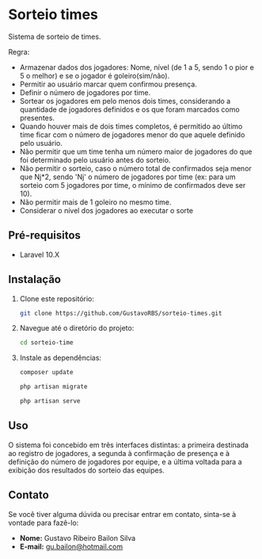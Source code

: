 # Sorteio times

Sistema de sorteio de times.

Regra:

* Armazenar dados dos jogadores: Nome, nível (de 1 a 5, sendo 1 o pior e 5 o melhor) e se o jogador é goleiro(sim/não).
* Permitir ao usuário marcar quem confirmou presença.
* Definir o número de jogadores por time.
* Sortear os jogadores em pelo menos dois times, considerando a quantidade de jogadores definidos e os que foram marcados como
presentes.
* Quando houver mais de dois times completos, é permitido ao último time ficar com o número de jogadores menor do que aquele definido
pelo usuário.
* Não permitir que um time tenha um número maior de jogadores do que foi determinado pelo usuário antes do sorteio.
* Não permitir o sorteio, caso o número total de confirmados seja menor que Nj*2, sendo 'Nj' o número de jogadores por time (ex: para
um sorteio com 5 jogadores por time, o mínimo de confirmados deve ser 10).
* Não permitir mais de 1 goleiro no mesmo time.
* Considerar o nível dos jogadores ao executar o sorte

## Pré-requisitos

- Laravel 10.X

## Instalação

1. Clone este repositório:

    ```bash
    git clone https://github.com/GustavoRBS/sorteio-times.git
    ```

2. Navegue até o diretório do projeto:

    ```bash
    cd sorteio-time
    ```

3. Instale as dependências:

    ```bash
    composer update
    ```
    ```bash
    php artisan migrate
    ```
    ```bash
    php artisan serve
    ```

## Uso

O sistema foi concebido em três interfaces distintas: a primeira destinada ao registro de jogadores, a segunda à confirmação de presença e à definição do número de jogadores por equipe, e a última voltada para a exibição dos resultados do sorteio das equipes.

## Contato

Se você tiver alguma dúvida ou precisar entrar em contato, sinta-se à vontade para fazê-lo:

- **Nome:** Gustavo Ribeiro Bailon Silva
- **E-mail:** gu.bailon@hotmail.com

